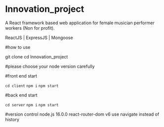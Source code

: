 # Innovation_project
A React framework based web application for female musician performer workers (Non for profit).

ReactJS | ExpressJS | Mongoose


#how to use

git clone 
cd Innovation_project

#please choose your node version carefully

#front end start

```cd client```
```npm i```
```npm start```

#back end start

```cd server```
```npm i```
```npm start```


#version control
node.js 16.0.0
react-router-dom v6
    use navigate instead of history


